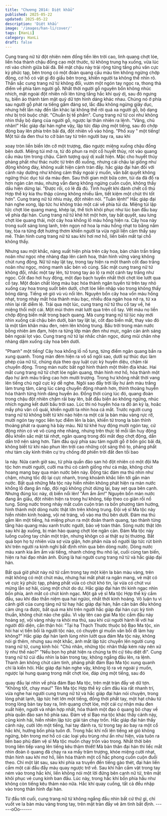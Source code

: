 ```yaml
---
title: "Chương 2014: Diệt khẩu"
published: 2025-05-22
updated: 2025-05-22
description: 'Diệt khẩu'
image: '/images/han-li/cover/'
tags: [HanLi]
category: HanLi
draft: false
---
```


Cung trang nữ tử đột nhiên ném đồng tiền lên trời cao, linh quang
chợt lóe, liền hóa thành chậu đồng cao một thước, từ không trung
hạ xuống, vừa lúc rơi vào chính giữa bãi đá.
Bề mặt chậu này trải rộng từng tầng phù văn cực kỳ phức tạp,
bên trong có một đoàn quang cầu màu tím không ngừng chớp
động, cơ hồ có vật gì đó giấu bên trong, khiến người ta không thể
nhìn rõ.
Thần sắc cung trang nữ tử không đổi, vươn một ngón tay ngọc ra,
thong thả điểm về phía tám người gỗ.
Nhất thời người gỗ nguyên bổn không nhúc nhích, mặt ngoài đột
nhiên nổi lên từng tầng hắc khí quỷ dị, sau đó ngưng tụ, biến ảo
thành tám mặt quỷ dữ tợn hình dáng khác nhau.
Chúng nó ở phía sau người gỗ phát ra tiếng gầm đáng sợ, lắc
đầu không ngừng giãy dục, nhưng hết lần này đến lần khác lại
không thể rời quá xa người gỗ, bộ dạng như bị trói buộc chặt.
"Chuẩn bị tế phẩm".
Cung trang nữ tử coi như không nhìn thấy bộ dạng của người gỗ,
ngược lại thản nhiên ra lệnh.
"Vâng, chủ nhân!"
Hắc giáp đại hán nghe vậy, lập tức đáp ứng một tiếng, sau đó
chớp động bay lên phía trên bãi đá, đột nhiên vỗ vào hông.
"Phố xuy " một tiếng!
Một túi da đen thui to cỡ bàn tay từ trên người bay ra, sau khi

xoay tròn liền biến lớn cỡ một trượng, đảo ngược miệng xuống
chậu đồng bên dưới.
Miệng túi mở ra, từ đó phun ra một cổ huyết thủy, rót vào quang
cầu màu tím trong chậu.
Cảnh tượng quỷ dị xuất hiện.
Mặc cho huyết thủy phảng phất như thác nước từ trên đổ xuống,
nhưng cái chậu lại giống như động không đáy, không xuất hiện
cảnh tràn đầy.
hắc giáp đại hán đối với cảnh này dường như không cảm thấy
ngoài ý muốn, vẫn bắt quyết không ngừng thúc dục túi da màu
đen.
Sau thời gian một bữa cơm, túi da đã đổ ra hơn ngàn cân máu,
nhưng vẫn đang không ngừng cuồn cuộn, không thấy dấu hiện
dừng lại.
"Được rồi, có lẽ đã đủ. Tinh huyết khi đánh chết cổ thú Hợp thể kỳ
kia thu thập cũnng không nhiều lắm, tiết kiệm một chút thì tốt
hơn". Cung trang nữ tử nhíu mày, đột nhiên nói.
"Tuân lệnh!" Hắc giáp đại hán nghe xong, lập tức hư không trảo
một cái về phía túi da.
Miệng túi lập tức chợt lóe quang mang, khép lại, thể tích khôi
phục như lúc ban đầu bay về phía đại hán.
Cung trang nữ tử khẽ hít một hơn, tay bắt quyết, sau lưng chợt
lóe quang thải, một cây hoa khổng lồ màu hồng hiện ra.
Cây hoa này trong suốt sáng long lanh, trên ngọn nở hoa lạ màu
hồng nhạt to bằng nắm tay, tỏa ra từng đợt hương thơm khiến
người ta vừa ngửi liền cảm thấy say mê.
Thân hình cung trang nữ tử sau khi hơi mơ hồ, liền biến mất tại
chỗ không thấy.

Nhưng sau một khắc, nàng xuất hiện phía trên cây hoa, bàn chân
trần trắng noãn như ngọc nhẹ nhàng đạp lên cành hoa, thân hình
vững vàng không chút rung động.
Nữ tử này lật tay, trong tay hiện ra một thanh cốt đao trắng noãn
như ngọc, mỏng manh sắc bén vô cùng.
Sắc mặt cung trang nữ tử không đổi, nhấc một tay lên, từ trong
tay áo lộ ra một cánh tay trắng như ngọc.
Cốt đao hơi huy động, một đạo bạch tuyến nhất thời chợt lóe lướt
qua cổ tay.
Một đoàn chất lỏng màu bạc hóa thành ngân tuyến từ trên tay nhỏ
xuống cay hoa trong suốt bên dưới, chợt lóe liền nhập vào trong
không thấy bóng dáng.
Tiếng xé gió vù vù nổi lên.
Nguyên bổn cây hoa vốn màu hồng nhạt, trong nháy mắt hóa
thành màu bạc, nhiều đóa ngân hoa nở ra, từ xa nhìn lại rất diễm
lệ.
Trải qua một lúc, cung trang nữ tử thu cổ tay về, hé miệng thổi
một cái.
Một mùi thơm mát lướt qua trên cổ tay.
Vết máu nọ liền chớp động biến mất trong bạch quang.
Mà cung trang nữ tử lúc này mới nhìn xuống cái chậu bên dưới,
bàn tay lật lại, cốt đao biến mất, thay vào đó là một tấm khăn màu
đen, ném lên không trung.
Bầu trời trong màn nước bỗng nhiên ảm đạm, hiện ra từng lớp
màn đen như mực, ngăn cản ánh sáng bên ngoài lọt vào.
Cung trang nữ tử lại nhấc chân ngọc, dùng mũi chân nhẹ nhàng
dậm xuống cây hoa bên dưới.

"Phanh" một tiếng!
Cây hoa khổng lồ nổ tung, từng điểm ngân quang bắn ra xung
quanh.
Trong màn đêm hiện ra vô số ngôi sao, dưới sự thúc dục làm
phép của nữ tử, chúng dựa theo quy luật cực kỳ huyền diệu,
chậm rãi chuyển động.
Trong màn nước bất ngờ hình thành một thiên địa khác.
Hai mắt cung trang nữ tử chợt lóe ngân quang, thân hình mơ hồ,
hóa thành một đạo hư ảnh màu trắng cao hơn mười trượng.
Trong hư không nhất thời vang lên tiếng chú ngữ cực kỳ dễ nghe.
Ngôi sao đầy trời lấy hư ảnh màu trắng làm trung tâm, càng lúc
càng chuyển động nhanh hơn, thỉnh thoảng huyễn hóa thành
từng hình dáng huyền ảo.
Đồng thời cùng lúc đó, quang đoàn trong chậu đột nhiên chậm rãi
bay lên, bắt đầu biến ảo không ngừng, nhúc nhích ngưng kết
dưới bầu trời sao.
Lúc thì nó huyễn hóa ra đồ án kỳ lạ, hoăc mấy phù văn cổ quái,
khiến người ta nhìn hoa cả mắt.
Trước người cung trang nữ tử không biết từ khi nào hiện ra một
cái la bàn màu vàng rực rỡ, mười ngón tay ngọc liên tục điểm lên
la bàn, khiến từ trong la bàn thỉnh thoảng phát ra quang hà bảy
màu.
Nữ tử khẽ huy động mười ngón tay, cử động nhìn có vẻ vô cùng
nhẹ nhàng, nhưng trên thực tế mỗi lần huy động đều khiến sắc
mặt tái nhợt, ngân quang trong đôi mắt đẹp chợt động, dần dần
trở nên sáng hơn.
Tám đầu quỷ phía sau tám người gỗ ở bốn góc bãi đá, không biết
từ khi nào phun lên trời cao những cột sáng thô to, phảng phất
như tám cây kình thiên cự trụ chống đỡ phiến trời đất đen tối bao

la này.
Nửa canh giờ sau, từ phía quần đảo san hô đột nhiên có một đội
Ma tộc hơn mười người, cưỡi ma thú có cánh giống như cá mập,
không chút hoang mang bay qua màn nước bên này.
Động tác đám ma thú nhìn như chậm, nhưng tốc độ lại cực
nhanh, trong khoảnh khắc liền tới gần màn nước.
Bất quá những Ma tộc này hiển nhiên không phát hiện ra màn
nước khổng lồ đang ẩn nấp, đội ngũ không chút dừng lại, bay xẹt
qua bên cạnh.
Nhưng đúng lúc này, dị biến nổi lên!
"Ầm ầm ầm!" Nguyên bổn màn nước đang ẩn giấu, đột nhiên hiện
ra trong hư không, tiếp theo co giãn rồi nổ tung.
Sóng nước trong nháy mắt cuồn cuộn tràn ra bốn phương tám
hướng, hình thành một dòng nước thật lớn trên không trung.
Đội vệ sĩ Ma tộc này hiển nhiên kinh hoảng, vội né tráng, vỗ vào
ma thú bên dưới.
Đám ma thú gầm lên một tiếng, há miệng phun ra một đoàn thanh
quang, tạo thành từng tầng hào quang màu xanh trước người,
bảo vệ toàn thân.
Sóng nước thật lớn sau khi ập xuống, bị màn hào quang chợt lóe
ngăn cản.
Đám Ma tộc này luống cuống tay chân một trận, nhưng khôgn có
ai thật sự bị thương. Bất quá bọn họ tự nhiên vừa sợ vừa giận,
hơn phân nửa số người lập tức rút binh khí trên người ra kinh
nghi bất định nhìn qua bên dòng nước.
Dòng nước màu xanh kia ầm ầm vài tiếng, nhanh chóng thu nhỏ
lại, cuối cùng tan biến, hiện ra hai đạo nhân ảnh.
Đúng là hai người cung trang nữ tử và hắc giáp đại hán.

Bất quá giờ phút này nữ tử cầm trong tay một kiện la bàn màu
vàng, trên mặt không có một chút máu, nhưng hai mắt phát ra
ngân mang, vẻ mặt có vẻ cực kỳ phức tạp, phảng phất vừa có
chút khó tin, lại vừa có chút vui mừng lẫn sợ hãi, cùng một chút
do dự.
Hắc giáp đại hán thì kinh ngạc nhìn bốn phía, ánh mắt có chút
kinh ngạc.
Một gã vệ sĩ Ma tộc Hợp thể kỳ cầm đầu, sau khi đảo thần niệm
qua hai ngừoi, nhất thời kinh hoảng.
Vô luận tu vi cảnh giới của cung tảng nữ tử hay hắc giáp đại hán,
hắn căn bản đều không cảm ứng ra được, bất quá ma khí trên
người hắc giáp đại hán cực kỳ tinh thuần, không chút nào che
giấu.
Vì vậy tên cao giai Ma tộc cầm đầu này hoảng sợ, vội vàng nhảy
ra khỏi ma thú, sau khi cúi người hành lễ với hai người đối diện,
cẩn thận hỏi:
"Tại hạ Thạch Thước thuộc bộ Bạo Ma tộc, xin hỏi hai vị tiền bối
là người tộc nào, có chuyện gì muốn vãn bối đi làm hay không?"
Hắc giáp đại hán lạnh lùng nhìn lướt qua đám Ma tộc này, không
nói gì thêm, nhưng sau một khắc, ánh mắt lập tức chuyển lên
người cung trang nữ tử, cung kính hỏi:
"Chủ nhân, những tộc nhân thấp kém này nên xử lý như thế
nào?"
"Nếu bọn họ phát hiện ra chúng ta thì cứ tiêu diệt đi". Cung trang
nữ tử cúi đầu nhìn la bàn trong tay, không ngẩng đầu lên, ra lệnh.
Thanh âm không chút cảm tình, phảng phất đám Bạo Ma tộc xung
quanh chỉ là kiến hôi.
Hắc giáp đại hán nghe vậy, không lộ ra vẻ ngoài ý muốn, ngược
lại hung quang trong mắt chợt lóe, đáp ứng một tiếng, sau đó

quay đầu lại nhìn về phía đám Bạo Ma tộc, trên mặt tràn đầy vẻ
dữ tợn.
"Không tốt, chạy mau!"
Tên Ma tộc Hợp thể kỳ cầm đầu kia rất nhanh trí, vừa nghe hai
người cung trung nữ tử và hắc giáp đại hán nói chuyện, trong
lòng phát lạnh, lập tức hét lớn một tiếng, đồng thời phất tay, một
hạt châu từ trong lòng bàn tay bay ra, linh quang chợt lóe, một cái
cự nhận màu đen xuất hiện, người và nhận hợp nhất, hóa thành
một đạo ô quang bỏ chạy về phía quần đảo san hô phía sau.
Đám vệ sĩ Bạo ma tộc khác thấy cảnh này, cũng kinh hãi, hiển
nhiên lập tức giải tán chạy trốn.
Hắc giáp đại hán thấy cảnh này, cười lớn một tiếng, hai tay đánh
ra, từ trong tay áo bay ra một cổ hắc khí, hướng bốn phía tuôn đi.
Trong hắc khí nổi lên tiếng xé gió không ngừng, bên trong mơ hồ
có các loại yêu trùng như ẩn như hiện, vừa tuôn ra liền bao phủ
đám vệ sĩ Ma tộc muốn chạy trốn vào trong.
Nhất thời bên trong liên tiếp vang lên tiếng kêu thảm thiết!
Mà bản thân đại hán thì liếc mắt nhìn đoàn ô quang đã chạy ra xa
mấy trăm trượng, khóe miệng cười nhạt, thân hình sau khi mơ hồ,
liền hóa thành một cổ hắc phong cuồn cuộn đuổi theo.
Chỉ một lát sau, sau khi phía xa truyền đến tiếng gào thét, đại hán
liền cầm một cái đầu đầy máu quay ngược trở về.
Sau khi hắn cầm vật trong tay ném vào trong hắc khí, liền không
nói một lời đứng bên cạnh nữ tử, trên mặt khôi phục vẻ cung kính
ban đầu.
Lúc này, trong hắc khí bốn phía hầu như không còn tiếng kêu
thảm nào nữa.
Hắc khí quay cuồng, tất cả đều nhập vào trong thân hình đại hán.

Từ đầu tới cuối, cung trang nữ tử không ngẩng đầu nhìn bất cứ
thứ gì, chỉ vuốt ve la bàn màu vàng trong tay, trên mặt tràn đầy vẻ
âm tình bất định.
------oOo------
